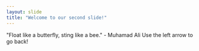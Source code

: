 ```yaml
---
layout: slide
title: "Welcome to our second slide!"
---
```

"Float like a butterfly, sting like a bee." - Muhamad Ali
Use the left arrow to go back!
